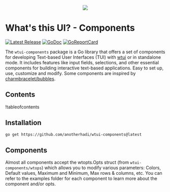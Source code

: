 <p align="center">
	<img src="https://file.anotherhadi.com/wtui-components/banner.png"
</p>

# What's this UI? - Components

<p>
    <a href="https://github.com/anotherhadi/wtui-components/releases"><img src="https://img.shields.io/github/release/anotherhadi/wtui-components.svg" alt="Latest Release"></a>
    <a href="https://pkg.go.dev/github.com/anotherhadi/wtui-components?tab=doc"><img src="https://godoc.org/github.com/golang/gddo?status.svg" alt="GoDoc"></a>
    <a href="https://goreportcard.com/report/github.com/anotherhadi/wtui-components"><img src="https://goreportcard.com/badge/anotherhadi/wtui-components" alt="GoReportCard"></a>
</p>

The `wtui-components` package is a Go library that offers a set of components for developing Text-based User Interfaces (TUI) with [wtui](https://github.com/anotherhadi/wtui) or in standalone mode.
It includes features like input fields, selections, and other essential components for building interactive text-based applications.
Easy to set up, use, customize and modify. Some components are inspired by [charmbracelet/bubbles](https://github.com/charmbracelet/bubbles).

## Contents

!tableofcontents

## Installation

```bash
go get https://github.com/anotherhadi/wtui-components@latest
```

## Components

Almost all components accept the wtopts.Opts struct (from `wtui-components/wtops`) which allows you to modify various parameters: Colors, Default values, Maximum and Minimum, Max rows & columns, etc.
You can refer to the examples folder for each component to learn more about the component and/or opts.

